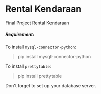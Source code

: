 # Rental Kendaraan

Final Project Rental Kendaraan

##### Requirement:

To install `mysql-connector-python`:
> pip install mysql-connector-python

To install `prettytable`:
> pip install prettytable

Don't forget to set up your database server.
